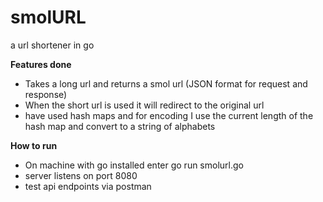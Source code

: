 # smolURL
a url shortener in go

**Features done**
- Takes a long url and returns a smol url (JSON format for request and response)
- When the short url is used it will redirect to the original url
- have used hash maps and for encoding I use the current length of the hash map and convert to a string of alphabets

**How to run**
- On machine with go installed enter go run smolurl.go
- server listens on port 8080
- test api endpoints via postman
  
